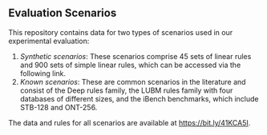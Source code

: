 ## Evaluation Scenarios

This repository contains data for two types of scenarios used in our experimental evaluation:

1. *Synthetic scenarios*: These scenarios comprise 45 sets of linear rules and 900 sets of simple linear rules, which can be accessed via the following link.
2. *Known scenarios*: These are common scenarios in the literature and consist of the Deep rules family, the LUBM rules family with four databases of different sizes, and the iBench benchmarks, which include STB-128 and ONT-256.

The data and rules for all scenarios are available at https://bit.ly/41KCA5I.
